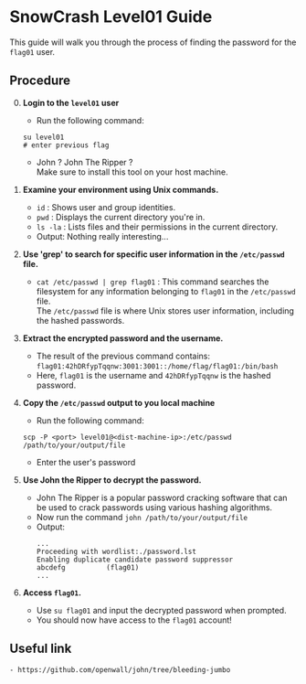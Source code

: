 # SnowCrash Level01 Guide
This guide will walk you through the process of finding the password for the `flag01` user.

## Procedure

0. **Login to the `level01` user**
    - Run the following command:
    ```shell
    su level01
    # enter previous flag
    ```
    - John ? John The Ripper ?  
    Make sure to install this tool on your host machine.

1. **Examine your environment using Unix commands.**
   
    - `id` : Shows user and group identities. 
    - `pwd` : Displays the current directory you're in. 
    - `ls -la` : Lists files and their permissions in the current directory.
    - Output: Nothing really interesting...
    
2. **Use 'grep' to search for specific user information in the `/etc/passwd` file.**
    - `cat /etc/passwd | grep flag01` : This command searches the filesystem for any information belonging to `flag01` in the `/etc/passwd` file.  
    The `/etc/passwd` file is where Unix stores user information, including the hashed passwords.

3. **Extract the encrypted password and the username.**
   
    - The result of the previous command contains: `flag01:42hDRfypTqqnw:3001:3001::/home/flag/flag01:/bin/bash`
    - Here, `flag01` is the username and `42hDRfypTqqnw` is the hashed password.

4. **Copy the `/etc/passwd` output to you local machine**
    
    - Run the following command:
    ```shell
    scp -P <port> level01@<dist-machine-ip>:/etc/passwd /path/to/your/output/file
    ```
    - Enter the user's password

5. **Use John the Ripper to decrypt the password.**

    - John The Ripper is a popular password cracking software that can be used to crack passwords using various hashing algorithms.
    - Now run the command `john /path/to/your/output/file`
    - Output: 
        ```shell
        ...
        Proceeding with wordlist:./password.lst
        Enabling duplicate candidate password suppressor
        abcdefg          (flag01)  
        ...
        ```

6. **Access `flag01`.**
    - Use `su flag01` and input the decrypted password when prompted.
    - You should now have access to the `flag01` account!

## Useful link

    - https://github.com/openwall/john/tree/bleeding-jumbo